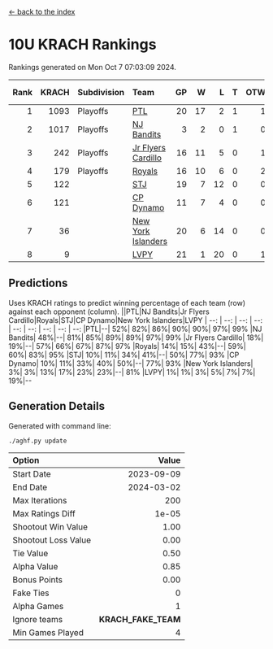 [<- back to the index](readme.md)
# 10U KRACH Rankings
Rankings generated on Mon Oct  7 07:03:09 2024.

Rank|KRACH|Subdivision|Team|GP|W|L|T|OTW|OTL|SoS|Exp Wins|Win Diff
---:|---:|:---|:---|---:|---:|---:|---:|---:|---:|---:|---:|---:
1|1093|Playoffs|[PTL](https://gamesheetstats.com/seasons/3663/teams/140791/schedule)|20|17|2|1|1|1|428|18.3|-0.0
2|1017|Playoffs|[NJ Bandits](https://gamesheetstats.com/seasons/3663/teams/140807/schedule)|3|2|0|1|0|0|310|3.3|-0.0
3|242|Playoffs|[Jr Flyers Cardillo](https://gamesheetstats.com/seasons/3663/teams/140794/schedule)|16|11|5|0|1|0|207|11.9|0.0
4|179|Playoffs|[Royals](https://gamesheetstats.com/seasons/3663/teams/140796/schedule)|16|10|6|0|2|0|171|10.9|0.0
5|122||[STJ](https://gamesheetstats.com/seasons/3663/teams/140792/schedule)|19|7|12|0|0|2|419|7.9|0.0
6|121||[CP Dynamo](https://gamesheetstats.com/seasons/3663/teams/140795/schedule)|11|7|4|0|0|1|217|7.9|0.0
7|36||[New York Islanders](https://gamesheetstats.com/seasons/3663/teams/140793/schedule)|20|6|14|0|0|1|338|6.9|0.0
8|9||[LVPY](https://gamesheetstats.com/seasons/3663/teams/140790/schedule)|21|1|20|0|1|0|344|1.9|0.0

## Predictions
Uses KRACH ratings to predict winning percentage of each team (row) against each opponent (column).
||PTL|NJ Bandits|Jr Flyers Cardillo|Royals|STJ|CP Dynamo|New York Islanders|LVPY
| --: | --: | --: | --: | --: | --: | --: | --: | --: 
|PTL|--| 52%| 82%| 86%| 90%| 90%| 97%| 99%
|NJ Bandits| 48%|--| 81%| 85%| 89%| 89%| 97%| 99%
|Jr Flyers Cardillo| 18%| 19%|--| 57%| 66%| 67%| 87%| 97%
|Royals| 14%| 15%| 43%|--| 59%| 60%| 83%| 95%
|STJ| 10%| 11%| 34%| 41%|--| 50%| 77%| 93%
|CP Dynamo| 10%| 11%| 33%| 40%| 50%|--| 77%| 93%
|New York Islanders|  3%|  3%| 13%| 17%| 23%| 23%|--| 81%
|LVPY|  1%|  1%|  3%|  5%|  7%|  7%| 19%|--

## Generation Details

Generated with command line:
```
./aghf.py update
```

| Option | Value |
| :----- | ----: |
| Start Date | 2023-09-09 |
| End Date | 2024-03-02 |
| Max Iterations | 200 |
| Max Ratings Diff | 1e-05 |
| Shootout Win Value | 1.00 |
| Shootout Loss Value | 0.00 |
| Tie Value | 0.50 |
| Alpha Value | 0.85 |
| Bonus Points | 0.00 |
| Fake Ties | 0 |
| Alpha Games | 1 |
| Ignore teams | __KRACH_FAKE_TEAM__ |
| Min Games Played | 4 |

